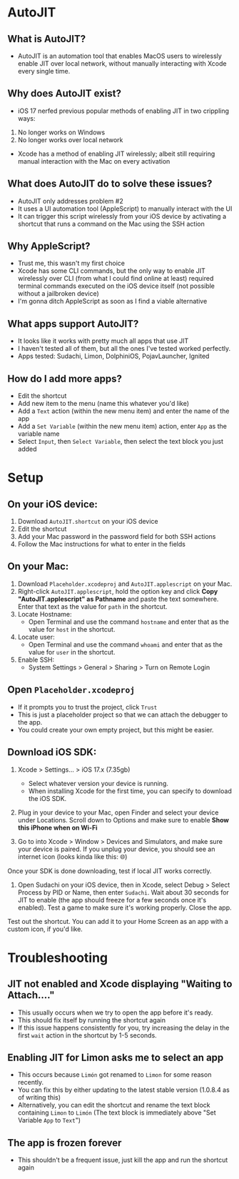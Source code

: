 # AutoJIT

## What is AutoJIT?
- AutoJIT is an automation tool that enables MacOS users to wirelessly enable JIT over local network, without manually interacting with Xcode every single time.
## Why does AutoJIT exist?
- iOS 17 nerfed previous popular methods of enabling JIT in two crippling ways:
 1. No longer works on Windows
 2. No longer works over local network
- Xcode has a method of enabling JIT wirelessly; albeit still requiring manual interaction with the Mac on every activation
## What does AutoJIT do to solve these issues?
- AutoJIT only addresses problem #2
- It uses a UI automation tool (AppleScript) to manually interact with the UI
- It can trigger this script wirelessly from your iOS device by activating a shortcut that runs a command on the Mac using the SSH action
## Why AppleScript?
- Trust me, this wasn't my first choice
- Xcode has some CLI commands, but the only way to enable JIT wirelessly over CLI (from what I could find online at least) required terminal commands executed on the iOS device itself (not possible without a jailbroken device)
- I'm gonna ditch AppleScript as soon as I find a viable alternative
## What apps support AutoJIT?
- It looks like it works with pretty much all apps that use JIT
- I haven't tested all of them, but all the ones I've tested worked perfectly.
- Apps tested: Sudachi, Limon, DolphiniOS, PojavLauncher, Ignited
## How do I add more apps?
- Edit the shortcut
- Add new item to the menu (name this whatever you'd like)
- Add a `Text` action (within the new menu item) and enter the name of the app
- Add a `Set Variable` (within the new menu item) action, enter `App` as the variable name
- Select `Input`, then `Select Variable`, then select the text block you just added

# Setup

## On your iOS device:
1. Download `AutoJIT.shortcut` on your iOS device
2. Edit the shortcut
3. Add your Mac password in the password field for both SSH actions
4. Follow the Mac instructions for what to enter in the fields

## On your Mac:
1. Download `Placeholder.xcodeproj` and `AutoJIT.applescript` on your Mac.
2. Right-click `AutoJIT.applescript`, hold the option key and click **Copy "AutoJIT.applescript" as Pathname** and paste the text somewhere. Enter that text as the value for `path` in the shortcut.
3. Locate Hostname:
    - Open Terminal and use the command `hostname` and enter that as the value for `host` in the shortcut.
4. Locate user:
    - Open Terminal and use the command `whoami` and enter that as the value for `user` in the shortcut.
5. Enable SSH:
    - System Settings > General > Sharing > Turn on Remote Login


## Open `Placeholder.xcodeproj`
- If it prompts you to trust the project, click `Trust`
- This is just a placeholder project so that we can attach the debugger to the app.
- You could create your own empty project, but this might be easier.
## Download iOS SDK:
1. Xcode > Settings... > iOS 17.x (7.35gb)
    - Select whatever version your device is running.
    - When installing Xcode for the first time, you can specify to download the iOS SDK.

2. Plug in your device to your Mac, open Finder and select your device under Locations. Scroll down to Options and make sure to enable **Show this iPhone when on Wi-Fi**

3. Go to into Xcode > Window > Devices and Simulators, and make sure your device is paired. If you unplug your device, you should see an internet icon (looks kinda like this: :globe_with_meridians:)

Once your SDK is done downloading, test if local JIT works correctly.
1. Open Sudachi on your iOS device, then in Xcode, select Debug > Select Process by PID or Name, then enter `Sudachi`. Wait about 30 seconds for JIT to enable (the app should freeze for a few seconds once it's enabled). Test a game to make sure it's working properly. Close the app.

Test out the shortcut. You can add it to your Home Screen as an app with a custom icon, if you'd like.

# Troubleshooting

## JIT not enabled and Xcode displaying "Waiting to Attach...."
- This usually occurs when we try to open the app before it's ready.
- This should fix itself by running the shortcut again
- If this issue happens consistently for you, try increasing the delay in the first `wait` action in the shortcut by 1-5 seconds.

## Enabling JIT for Limon asks me to select an app
- This occurs because `Limón` got renamed to `Limon` for some reason recently.
- You can fix this by either updating to the latest stable version (1.0.8.4 as of writing this)
- Alternatively, you can edit the shortcut and rename the text block containing `Limon` to `Limón` (The text block is immediately above "Set Variable `App` to `Text`")

## The app is frozen forever
- This shouldn't be a frequent issue, just kill the app and run the shortcut again